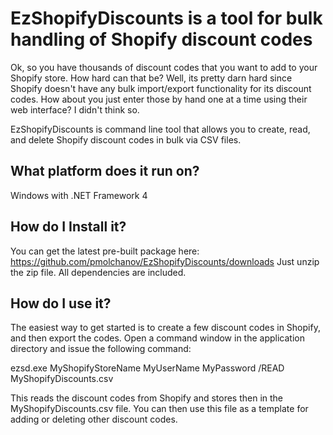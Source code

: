 EzShopifyDiscounts is a tool for bulk handling of Shopify discount codes
========================================================================

Ok, so you have thousands of discount codes that you want to add to your 
Shopify store. How hard can that be? Well, its pretty darn hard since Shopify 
doesn't have any bulk import/export functionality for its discount codes. How 
about you just enter those by hand one at a time using their web interface? I 
didn't think so.

EzShopifyDiscounts is command line tool that allows you to create, read, and
delete Shopify discount codes in bulk via CSV files.

What platform does it run on?
-----------------------------
Windows with .NET Framework 4

How do I Install it?
--------------------
You can get the latest pre-built package here: https://github.com/pmolchanov/EzShopifyDiscounts/downloads
Just unzip the zip file. All dependencies are included.

How do I use it?
----------------
The easiest way to get started is to create a few discount codes in Shopify,
and then export the codes. Open a command window in the application directory
and issue the following command:

  ezsd.exe MyShopifyStoreName MyUserName MyPassword /READ MyShopifyDiscounts.csv
  
This reads the discount codes from Shopify and stores then in the 
MyShopifyDiscounts.csv file. You can then use this file as a template for
adding or deleting other discount codes.
